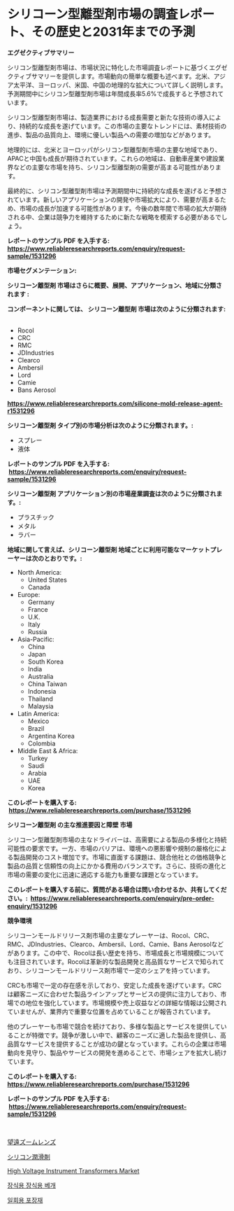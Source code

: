 <p><h1>シリコーン型離型剤市場の調査レポート、その歴史と2031年までの予測</h1></p><p><strong>エグゼクティブサマリー</strong></p>
<p><p>シリコン型離型剤市場は、市場状況に特化した市場調査レポートに基づくエグゼクティブサマリーを提供します。市場動向の簡単な概要も述べます。北米、アジア太平洋、ヨーロッパ、米国、中国の地理的な拡大について詳しく説明します。予測期間中にシリコン型離型剤市場は年間成長率5.6%で成長すると予想されています。</p><p>シリコン型離型剤市場は、製造業界における成長需要と新たな技術の導入により、持続的な成長を遂げています。この市場の主要なトレンドには、素材技術の進歩、製品の品質向上、環境に優しい製品への需要の増加などがあります。</p><p>地理的には、北米とヨーロッパがシリコン型離型剤市場の主要な地域であり、APACと中国も成長が期待されています。これらの地域は、自動車産業や建設業界などの主要な市場を持ち、シリコン型離型剤の需要が高まる可能性があります。</p><p>最終的に、シリコン型離型剤市場は予測期間中に持続的な成長を遂げると予想されています。新しいアプリケーションの開発や市場拡大により、需要が高まるため、市場の成長が加速する可能性があります。今後の数年間で市場の拡大が期待される中、企業は競争力を維持するために新たな戦略を模索する必要があるでしょう。</p></p>
<p><strong>レポートのサンプル PDF を入手する: <a href="https://www.reliableresearchreports.com/enquiry/request-sample/1531296">https://www.reliableresearchreports.com/enquiry/request-sample/1531296</a></strong></p>
<p><strong>市場セグメンテーション:</strong></p>
<p><strong> シリコーン離型剤 市場はさらに概要、展開、アプリケーション、地域に分類されます :</strong></p>
<p><strong>コンポーネントに関しては、 シリコーン離型剤 市場は次のように分類されます: &nbsp;</strong></p>
<p><ul><li>Rocol</li><li>CRC</li><li>RMC</li><li>JDIndustries</li><li>Clearco</li><li>Ambersil</li><li>Lord</li><li>Camie</li><li>Bans Aerosol</li></ul></p>
<p><strong><a href="https://www.reliableresearchreports.com/silicone-mold-release-agent-r1531296">https://www.reliableresearchreports.com/silicone-mold-release-agent-r1531296</a></strong></p>
<p><strong> シリコーン離型剤 タイプ別の市場分析は次のように分類されます。:</strong></p>
<p><ul><li>スプレー</li><li>液体</li></ul></p>
<p><strong>レポートのサンプル PDF を入手する: &nbsp;<a href="https://www.reliableresearchreports.com/enquiry/request-sample/1531296">https://www.reliableresearchreports.com/enquiry/request-sample/1531296</a></strong></p>
<p><strong> シリコーン離型剤 アプリケーション別の市場産業調査は次のように分類されます。:</strong></p>
<p><ul><li>プラスチック</li><li>メタル</li><li>ラバー</li></ul></p>
<p><strong>地域に関して言えば、シリコーン離型剤 地域ごとに利用可能なマーケットプレーヤーは次のとおりです。:</strong></p>
<p><ul>
    <li>
        North America:
        <ul>
            <li>United States</li>
            <li>Canada</li>
        </ul>
    </li>
    <li>
        Europe:
        <ul>
            <li>Germany</li>
            <li>France</li>
            <li>U.K.</li>
            <li>Italy</li>
            <li>Russia</li>
        </ul>
    </li>
    <li>
        Asia-Pacific:
        <ul>
            <li>China</li>
            <li>Japan</li>
            <li>South Korea</li>
            <li>India</li>
            <li>Australia</li>
            <li>China Taiwan</li>
            <li>Indonesia</li>
            <li>Thailand</li>
            <li>Malaysia</li>
        </ul>
    </li>
    <li>
        Latin America:
        <ul>
            <li>Mexico</li>
            <li>Brazil</li>
            <li>Argentina Korea</li>
            <li>Colombia</li>
        </ul>
    </li>
    <li>
        Middle East & Africa:
        <ul>
            <li>Turkey</li>
            <li>Saudi</li>
            <li>Arabia</li>
            <li>UAE</li>
            <li>Korea</li>
        </ul>
    </li>
    </ul></p>
<p><strong>このレポートを購入する: &nbsp;<a href="https://www.reliableresearchreports.com/purchase/1531296">https://www.reliableresearchreports.com/purchase/1531296</a></strong></p>
<p><strong>シリコーン離型剤 の主な推進要因と障壁 市場</strong></p>
<p><p>シリコーン型離型剤市場の主なドライバーは、高需要による製品の多様化と持続可能性の要求です。一方、市場のバリアは、環境への悪影響や規制の厳格化による製品開発のコスト増加です。市場に直面する課題は、競合他社との価格競争と製品の品質と信頼性の向上にかかる費用のバランスです。さらに、技術の進化と市場の需要の変化に迅速に適応する能力も重要な課題となっています。</p></p>
<p><strong>このレポートを購入する前に、質問がある場合は問い合わせるか、共有してください。:&nbsp; <a href="https://www.reliableresearchreports.com/enquiry/pre-order-enquiry/1531296">https://www.reliableresearchreports.com/enquiry/pre-order-enquiry/1531296</a></strong></p>
<p><strong>競争環境</strong></p>
<p><p>シリコーンモールドリリース剤市場の主要なプレーヤーは、Rocol、CRC、RMC、JDIndustries、Clearco、Ambersil、Lord、Camie、Bans Aerosolなどがあります。この中で、Rocolは長い歴史を持ち、市場成長と市場規模についても注目されています。Rocolは革新的な製品開発と高品質なサービスで知られており、シリコーンモールドリリース剤市場で一定のシェアを持っています。</p><p>CRCも市場で一定の存在感を示しており、安定した成長を遂げています。CRCは顧客ニーズに合わせた製品ラインアップとサービスの提供に注力しており、市場での地位を強化しています。市場規模や売上収益などの詳細な情報は公開されていませんが、業界内で重要な位置を占めていることが報告されています。</p><p>他のプレーヤーも市場で競合を続けており、多様な製品とサービスを提供していることが特徴です。競争が激しい中で、顧客のニーズに適した製品を提供し、高品質なサービスを提供することが成功の鍵となっています。これらの企業は市場動向を見守り、製品やサービスの開発を進めることで、市場シェアを拡大し続けています。</p></p>
<p><strong>このレポートを購入する: &nbsp; <a href="https://www.reliableresearchreports.com/purchase/1531296">https://www.reliableresearchreports.com/purchase/1531296</a></strong></p>
<p><strong>レポートのサンプル PDF を入手する: &nbsp;<a href="https://www.reliableresearchreports.com/enquiry/request-sample/1531296">https://www.reliableresearchreports.com/enquiry/request-sample/1531296</a></strong><strong></strong></p>
<p>&nbsp;</p>
<p><p><a href="https://medium.com/@elmoray21/%E3%83%86%E3%83%AC%E3%83%95%E3%82%A9%E3%83%88%E3%82%BA%E3%83%BC%E3%83%A0%E3%83%AC%E3%83%B3%E3%82%BA%E5%B8%82%E5%A0%B4%E3%81%AE%E3%83%88%E3%83%AC%E3%83%B3%E3%83%89%E3%81%A8%E5%B8%82%E5%A0%B4%E5%88%86%E6%9E%90%E3%81%AF-2024%E5%B9%B4%E3%81%8B%E3%82%892031%E5%B9%B4%E3%81%AE%E6%9C%9F%E9%96%93%E3%81%AB%E4%BA%88%E6%B8%AC%E3%81%95%E3%82%8C%E3%81%A6%E3%81%84%E3%81%BE%E3%81%99-2df6608b6a99">望遠ズームレンズ</a></p><p><a href="https://github.com/Sophiaard2003/Market-Research-Report-List-1/blob/main/622650721775.md">シリコン潤滑剤</a></p><p><a href="https://github.com/brenzgnarento/Market-Research-Report-List-2/blob/main/high-voltage-instrument-transformers-market.md">High Voltage Instrument Transformers Market</a></p><p><a href="https://medium.com/@danieldobroiu20221/%EC%9E%A5%EC%8B%9D%EC%9A%A9-%EB%B0%9C%EB%A7%A4-%EB%B2%A0%EA%B0%9C-%EC%8B%9C%EC%9E%A5-%EC%A1%B0%EC%82%AC-%EB%B3%B4%EA%B3%A0%EC%84%9C-%EA%B7%B8-%EC%97%AD%EC%82%AC-%EB%B0%8F-2024%EB%85%84%EB%B6%80%ED%84%B0-2031%EB%85%84%EA%B9%8C%EC%A7%80%EC%9D%98-%EC%98%88%EC%B8%A1-6d1124a5371a">장식용 장식용 베개</a></p><p><a href="https://medium.com/@brionnaboyle/%EC%9D%BC%ED%9A%8C%EC%9A%A9-%ED%8F%AC%EC%9E%A5-%EC%8B%9C%EC%9E%A5-%EA%B7%9C%EB%AA%A8%EB%8A%94-%EA%B8%80%EB%A1%9C%EB%B2%8C-%EC%82%B0%EC%97%85%EC%97%90%EC%84%9C-%EC%B5%9C%EC%A0%81%EC%9D%98-%EB%A7%88%EC%BC%80%ED%8C%85-%EC%B1%84%EB%84%90%EC%9D%84-%EB%B3%B4%EC%97%AC%EC%A4%8D%EB%8B%88%EB%8B%A4-dece655942e6">일회용 포장재</a></p></p>